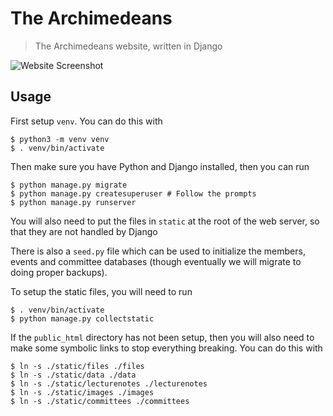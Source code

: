 # The Archimedeans

> The Archimedeans website, written in Django

![Website Screenshot](https://i.imgur.com/uen2EwK.png)

## Usage

First setup `venv`. You can do this with

```shell
$ python3 -m venv venv
$ . venv/bin/activate
```

Then make sure you have Python and Django installed, then you can run

```shell
$ python manage.py migrate
$ python manage.py createsuperuser # Follow the prompts
$ python manage.py runserver
```

You will also need to put the files in `static` at the root of the web server, so that they are not handled by Django

There is also a `seed.py` file which can be used to initialize the members, events and committee databases (though eventually we will migrate to doing proper backups).

To setup the static files, you will need to run

```shell
$ . venv/bin/activate
$ python manage.py collectstatic
```

If the `public_html` directory has not been setup, then you will also need to make some symbolic links to stop everything breaking. 
You can do this with

```shell
$ ln -s ./static/files ./files
$ ln -s ./static/data ./data
$ ln -s ./static/lecturenotes ./lecturenotes
$ ln -s ./static/images ./images
$ ln -s ./static/committees ./committees
```